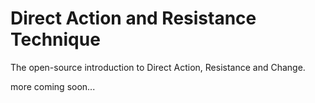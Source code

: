 Direct Action and Resistance Technique
======================================

The open-source introduction to Direct Action, Resistance and Change.

more coming soon...
